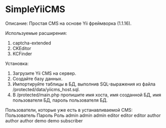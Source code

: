 # SimpleYiiCMS
Описание:
Простая CMS на основе Yii фреймворка (1.1.16).

Используемые расширения:
1. captcha-extended
2. CKEditor
3. KCFinder

Установка:

1. Загрузите Yii CMS на сервер.
2. Создайте базу данных.
3. Импортируйте таблицы в БД, выполнив SQL-выражения из файла /protected/data/yiicms_host.sql.
4. В /protected/main.php пропишите имя хоста, имя созданной БД, имя пользователя БД, пароль пользователя БД.

Пользователи, которые уже есть в устанавливаемой CMS:
Пользователь	Пароль		Роль
admin			admin		admin
editor			editor		editor
author			author		author
demo			demo		subscriber
